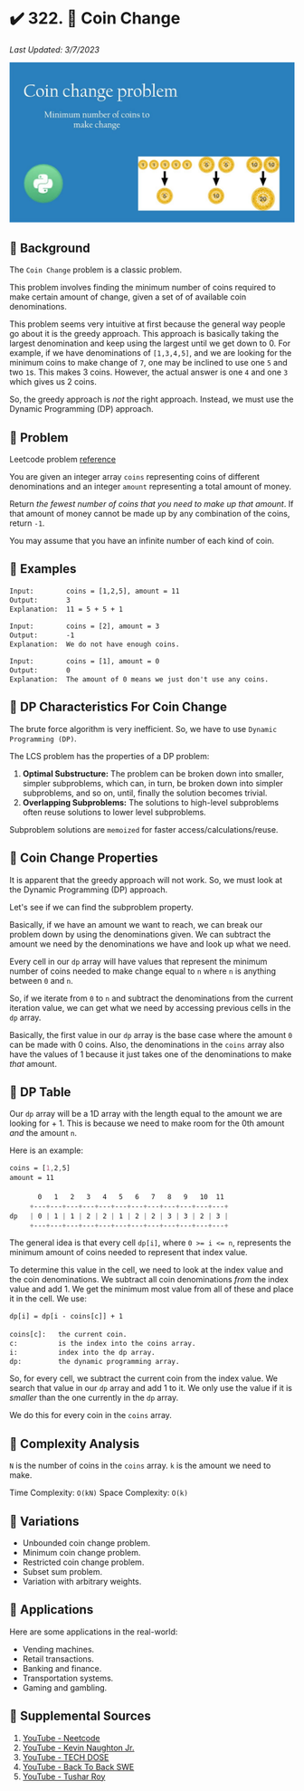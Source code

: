 # :heavy_check_mark: 322. :orange_book: Coin Change
*Last Updated: 3/7/2023*

![Image of the coin change problem](../../images/lc-solutions/dynamic-programming/coin-change.png)

## :round_pushpin: Background
The `Coin Change` problem is a classic problem.

This problem involves finding the minimum number of coins required to make certain amount of change, given a set of of available coin denominations.

This problem seems very intuitive at first because the general way people go about it is the greedy approach. This approach is basically taking the largest denomination and keep using the largest until we get down to 0. For example, if we have denominations of `[1,3,4,5]`, and we are looking for the minimum coins to make change of `7`, one may be inclined to use one `5` and two `1`s. This makes 3 coins. However, the actual answer is one `4` and one `3` which gives us 2 coins.

So, the greedy approach is *not* the right approach. Instead, we must use the Dynamic Programming (DP) approach.

## :round_pushpin: Problem
Leetcode problem [reference](https://leetcode.com/problems/coin-change/)

You are given an integer array `coins` representing coins of different denominations and an integer `amount` representing a total amount of money.

Return *the fewest number of coins that you need to make up that amount*. If that amount of money cannot be made up by any combination of the coins, return `-1`.

You may assume that you have an infinite number of each kind of coin.

## :round_pushpin: Examples
```
Input:        coins = [1,2,5], amount = 11
Output:       3
Explanation:  11 = 5 + 5 + 1
```

```
Input:        coins = [2], amount = 3
Output:       -1
Explanation:  We do not have enough coins.
```

```
Input:        coins = [1], amount = 0
Output:       0
Explanation:  The amount of 0 means we just don't use any coins.
```

## :round_pushpin: DP Characteristics For Coin Change
The brute force algorithm is very inefficient. So, we have to use `Dynamic Programming (DP)`.

The LCS problem has the properties of a DP problem:
1. **Optimal Substructure:** The problem can be broken down into smaller, simpler subproblems, which can, in turn, be broken down into simpler subproblems, and so on, until, finally the solution becomes trivial.
2. **Overlapping Subproblems:** The solutions to high-level subproblems often reuse solutions to lower level subproblems.

Subproblem solutions are `memoized` for faster access/calculations/reuse.

## :round_pushpin: Coin Change Properties
It is apparent that the greedy approach will not work. So, we must look at the Dynamic Programming (DP) approach.

Let's see if we can find the subproblem property.

Basically, if we have an amount we want to reach, we can break our problem down by using the denominations given. We can subtract the amount we need by the denominations we have and look up what we need.

Every cell in our `dp` array will have values that represent the minimum number of coins needed to make change equal to `n` where `n` is anything between `0` and `n`.

So, if we iterate from `0` to `n` and subtract the denominations from the current iteration value, we can get what we need by accessing previous cells in the `dp` array.

Basically, the first value in our `dp` array is the base case where the amount `0` can be made with 0 coins. Also, the denominations in the `coins` array also have the values of 1 because it just takes one of the denominations to make *that* amount.

## :round_pushpin: DP Table
Our `dp` array will be a 1D array with the length equal to the amount we are looking for + 1. This is because we need to make room for the 0th amount *and* the amount `n`.

Here is an example:
```css
coins = [1,2,5]
amount = 11

       0   1   2   3   4   5   6   7   8   9   10  11
     +---+---+---+---+---+---+---+---+---+---+---+---+
dp   | 0 | 1 | 1 | 2 | 2 | 1 | 2 | 2 | 3 | 3 | 2 | 3 |
     +---+---+---+---+---+---+---+---+---+---+---+---+
```
The general idea is that every cell `dp[i]`, where `0 >= i <= n`, represents the minimum amount of coins needed to represent that index value.

To determine this value in the cell, we need to look at the index value and the coin denominations. We subtract all coin denominations *from* the index value and add 1. We get the minimum most value from all of these and place it in the cell. We use:

```
dp[i] = dp[i - coins[c]] + 1

coins[c]:   the current coin.
c:          is the index into the coins array.
i:          index into the dp array.
dp:         the dynamic programming array.
```

So, for every cell, we subtract the current coin from the index value. We search that value in our `dp` array and add 1 to it. We only use the value if it is *smaller* than the one currently in the `dp` array.

We do this for every coin in the `coins` array.

## :round_pushpin: Complexity Analysis
`N` is the number of coins in the `coins` array.
`k` is the amount we need to make.

Time Complexity: `O(kN)`
Space Complexity: `O(k)`

## :round_pushpin: Variations
- Unbounded coin change problem.
- Minimum coin change problem.
- Restricted coin change problem.
- Subset sum problem.
- Variation with arbitrary weights.

## :round_pushpin: Applications
Here are some applications in the real-world:
- Vending machines.
- Retail transactions.
- Banking and finance.
- Transportation systems.
- Gaming and gambling.

## :round_pushpin: Supplemental Sources

1. [YouTube - Neetcode](https://www.youtube.com/watch?v=rWAJCfYYOvM)
2. [YouTube - Kevin Naughton Jr.](https://www.youtube.com/watch?v=1R0_7HqNaW0)
3. [YouTube - TECH DOSE](https://www.youtube.com/watch?v=ZI17bgz07EE)
4. [YouTube - Back To Back SWE](https://www.youtube.com/watch?v=jgiZlGzXMBw&t=687s)
5. [YouTube - Tushar Roy](https://www.youtube.com/watch?v=Y0ZqKpToTic)
